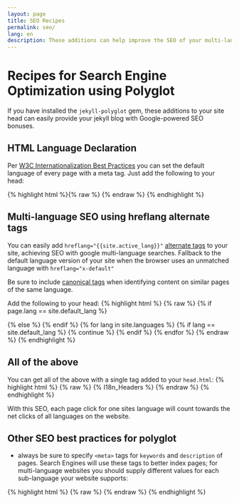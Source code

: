 ```yaml
---
layout: page
title: SEO Recipes
permalink: seo/
lang: en
description: These additions can help improve the SEO of your multi-language jekyll blog when using Polyglot.
---
```

# Recipes for Search Engine Optimization using Polyglot

If you have installed the `jekyll-polyglot` gem, these additions to your site head can easily provide your jekyll blog with Google-powered SEO bonuses.

## HTML Language Declaration

Per [W3C Internationalization Best Practices](http://www.w3.org/International/geo/html-tech/tech-lang.html#ri20060630.133615821)
you can set the default language of every page with a meta tag. Just add the following to your head:

{% highlight html %}{% raw %}
<meta http-equiv="Content-Language" content="{{site.active_lang}}">
{% endraw %}
{% endhighlight %}

## Multi-language SEO using hreflang alternate tags

You can easily add `hreflang="{{site.active_lang}}"` [alternate tags](https://developers.google.com/search/docs/specialty/international/localized-versions?hl=en#html) to your site, achieving SEO with google multi-language searches. Fallback to the default language version of your site when the browser uses an unmatched language with `hreflang="x-default"`

Be sure to include [canonical tags](https://developers.google.com/search/docs/specialty/international/managing-multi-regional-sites?hl=en) when identifying content on similar pages of the same language.

Add the following to your head:
{% highlight html %}
{% raw %}
{% if page.lang == site.default_lang %}
<link rel="canonical"
      href="http://yoursite.com{{page.permalink}}" />
{% else %}
<link rel="canonical"
      href="http://yoursite.com/{{page.lang}}{{page.permalink}}" />
{% endif %}
<link rel="alternate"
      hreflang="{{site.default_lang}}"
      href="http://yoursite.com{{page.permalink}}" />
<link rel="alternate"
      hreflang="x-default"
      href="http://yoursite.com{{page.permalink}}" />
{% for lang in site.languages %}
{% if lang == site.default_lang %}
  {% continue %}
{% endif %}
<link rel="alternate"
    hreflang="{{lang}}"
    href="http://yoursite.com/{{lang}}{{page.permalink}}" />
{% endfor %}
{% endraw %}
{% endhighlight %}

## All of the above

You can get all of the above with a single tag added to your `head.html`:
{% highlight html %}
{% raw %}
{% I18n_Headers %}
{% endraw %}
{% endhighlight %}

With this SEO, each page click for one sites language will count towards the net clicks of all languages on the website.

## Other SEO best practices for polyglot

* always be sure to specify `<meta>` tags for `keywords` and `description` of pages. Search Engines will use these tags to better index pages; for multi-language websites you should supply different values for each sub-language your website supports:

{% highlight html %}
{% raw %}
  <meta name="description" content="{{ page.description | default: site.description[site.active_lang] }}">
  <meta name="keywords" content="{{ page.keywords | default: site.keywords[site.active_lang] }}">
{% endraw %}
{% endhighlight %}